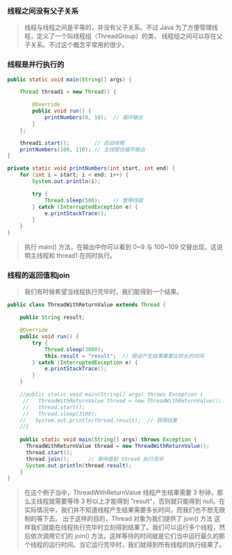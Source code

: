 ### 线程之间没有父子关系
> 线程与线程之间是平等的，并没有父子关系。不过 Java 为了方便管理线程，定义了一个叫线程组（ThreadGroup）的类，
  线程组之间可以存在父子关系。不过这个概念平常用的很少。

### 线程是并行执行的
```java
public static void main(String[] args) {

    Thread thread1 = new Thread() {

        @Override
        public void run() {
            printNumbers(0, 10);  // 循环输出
        }
    };

    thread1.start();        // 启动线程
    printNumbers(100, 110); // 主线程也循环输出
}

private static void printNumbers(int start, int end) {
    for (int i = start; i < end; i++) {
        System.out.println(i);

        try {
            Thread.sleep(500);    // 暂停线程
        } catch (InterruptedException e) {
            e.printStackTrace();
        }
    }
}
```
> 执行 main() 方法，在输出中你可以看到 0~9 与 100~109 交替出现，这说明主线程和 thread1 在同时执行。

### 线程的返回值和join
> 我们有时候希望当线程执行完毕时，我们能得到一个结果。
```java
public class ThreadWithReturnValue extends Thread {

    public String result;

    @Override
    public void run() {
        try {
            Thread.sleep(3000);
            this.result = "result";  // 假设产生结果需要比较长的时间
        } catch (InterruptedException e) {
            e.printStackTrace();
        }
    }

    //public static void main(String[] args) throws Exception {
     //   ThreadWithReturnValue thread = new ThreadWithReturnValue();
     //   thread.start();
     //   Thread.sleep(3100);
    //   System.out.println(thread.result);  // 获得结果
    //}
    
    public static void main(String[] args) throws Exception {
      ThreadWithReturnValue thread = new ThreadWithReturnValue();
      thread.start();
      thread.join();      // 等待直到 thread 执行完毕
      System.out.println(thread.result);
    }
}
```
> 在这个例子当中，ThreadWithReturnValue 线程产生结果需要 3 秒钟，那么主线程就需要等待 3 秒以上才能得到 "result"，否则就只能得到 null。在实际情况中，我们并不知道线程产生结果需要多长时间，而我们也不想无限制的等下去。
出于这样的目的，Thread 对象为我们提供了 join() 方法
这样我们就能在线程执行完毕时立刻得到结果了。我们可以运行多个线程，然后依次调用它们的 join() 方法，这样等待的时间就是它们当中运行最久的那个线程的运行时间。当它运行完毕时，我们就得到所有线程的执行结果了。
